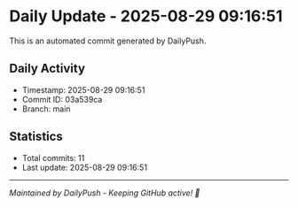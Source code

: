 # Daily Update - 2025-08-29 09:16:51

This is an automated commit generated by DailyPush.

## Daily Activity
- Timestamp: 2025-08-29 09:16:51
- Commit ID: 03a539ca
- Branch: main

## Statistics
- Total commits: 11
- Last update: 2025-08-29 09:16:51

---
*Maintained by DailyPush - Keeping GitHub active! 🚀*
